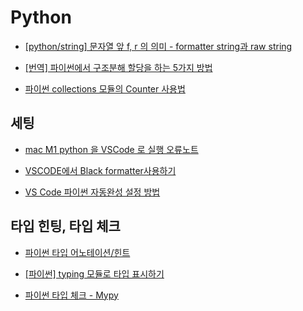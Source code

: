 # Python

- [[python/string] 문자열 앞 f, r 의 의미 - formatter string과 raw string](https://armin.tistory.com/279)

- [[번역] 파이썬에서 구조분해 할당을 하는 5가지 방법](https://sozerodev.tistory.com/196)

- [파이썬 collections 모듈의 Counter 사용법](https://www.daleseo.com/python-collections-counter/)

## 세팅

- [mac M1 python 을 VSCode 로 실행 오류노트](https://velog.io/@wjdrl3122/python-mac-M1-python-%EC%9D%84-VSCode-%EB%A1%9C-%EC%8B%A4%ED%96%89-%EC%98%A4%EB%A5%98%EB%85%B8%ED%8A%B8)

- [VSCODE에서 Black formatter사용하기](https://soypablo.tistory.com/55)

- [VS Code 파이썬 자동완성 설정 방법](https://newstroyblog.tistory.com/283)

## 타입 힌팅, 타입 체크

- [파이썬 타입 어노테이션/힌트](https://www.daleseo.com/python-type-annotations/)

- [[파이썬] typing 모듈로 타입 표시하기](https://www.daleseo.com/python-typing/)

- [파이썬 타입 체크 - Mypy](https://www.daleseo.com/python-mypy/)
